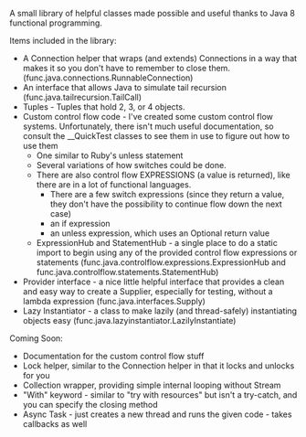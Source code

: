 A small library of helpful classes made possible and useful thanks to Java 8 functional programming.

Items included in the library:
+ A Connection helper that wraps (and extends) Connections in a way that makes it so you don't have to remember to close them. (func.java.connections.RunnableConnection)
+ An interface that allows Java to simulate tail recursion (func.java.tailrecursion.TailCall)
+ Tuples - Tuples that hold 2, 3, or 4 objects.
+ Custom control flow code - I've created some custom control flow systems. Unfortunately, there isn't much useful documentation, so consult the __QuickTest classes to see them in use to figure out how to use them
  + One similar to Ruby's unless statement
  + Several variations of how switches could be done.  
  + There are also control flow EXPRESSIONS (a value is returned), like there are in a lot of functional languages.
    + There are a few switch expressions (since they return a value, they don't have the possibility to continue flow down the next case)
    + an if expression
    + an unless expression, which uses an Optional return value
  + ExpressionHub and StatementHub - a single place to do a static import to begin using any of the provided control flow expressions or statements (func.java.controlflow.expressions.ExpressionHub and func.java.controlflow.statements.StatementHub)
+ Provider interface - a nice little helpful interface that provides a clean and easy way to create a Supplier, especially for testing, without a lambda expression (func.java.interfaces.Supply)
+ Lazy Instantiator - a class to make lazily (and thread-safely) instantiating objects easy (func.java.lazyinstantiator.LazilyInstantiate)

Coming Soon:
+ Documentation for the custom control flow stuff
+ Lock helper, similar to the Connection helper in that it locks and unlocks for you
+ Collection wrapper, providing simple internal looping without Stream
+ "With" keyword - similar to "try with resources" but isn't a try-catch, and you can specify the closing method
+ Async Task - just creates a new thread and runs the given code - takes callbacks as well 
